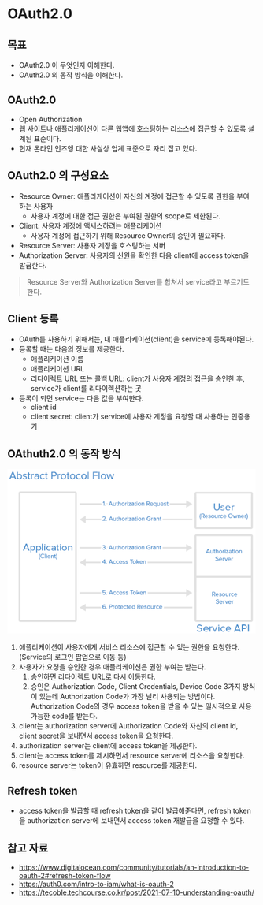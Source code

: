 # OAuth2.0

## 목표

- OAuth2.0 이 무엇인지 이해한다.
- OAuth2.0 의 동작 방식을 이해한다.

## OAuth2.0

- Open Authorization
- 웹 사이트나 애플리케이션이 다른 웹앱에 호스팅하는 리소스에 접근할 수 있도록 설계된 표준이다.
- 현재 온라인 인즈엥 대한 사실상 업계 표준으로 자리 잡고 있다.

## OAuth2.0 의 구성요소

- Resource Owner: 애플리케이션이 자신의 계정에 접근할 수 있도록 권한을 부여하는 사용자
	- 사용자 계정에 대한 접근 권한은 부여된 권한의 scope로 제한된다.
- Client: 사용자 계정에 액세스하려는 애플리케이션
	- 사용자 계정에 접근하기 위해 Resource Owner의 승인이 필요하다.
- Resource Server: 사용자 계정을 호스팅하는 서버
- Authorization Server: 사용자의 신원을 확인한 다음 client에 access token을 발급한다.

> Resource Server와 Authorization Server를 합쳐서 service라고 부르기도 한다.

## Client 등록

- OAuth를 사용하기 위해서는, 내 애플리케이션(client)을 service에 등록해야된다.
- 등록할 때는 다음의 정보를 제공한다.
	- 애플리케이션 이름
	- 애플리케이션 URL
	- 리다이렉트 URL 또는 콜백 URL: client가 사용자 계정의 접근을 승인한 후, service가 client를 리다이렉션하는 곳
- 등록이 되면 service는 다음 값을 부여한다.
	- client id
	- client secret: client가 service에 사용자 계정을 요청할 때 사용하는 인증용 키
## OAthuth2.0 의 동작 방식

![](assets/Pasted%20image%2020240320235806.png)

1. 애플리케이션이 사용자에게 서비스 리소스에 접근할 수 있는 권한을 요청한다. (Service의 로그인 팝업으로 이동 등)
2. 사용자가 요청을 승인한 경우 애플리케이션은 권한 부여는 받는다.
	1. 승인하면 리다이렉트 URL로 다시 이동한다.
	2. 승인은 Authorization Code, Client Credentials, Device Code 3가지 방식이 있는데 Authorization Code가 가장 널리 사용되는 방법이다. Authorization Code의 경우 access token을 받을 수 있는 일시적으로 사용가능한 code를 받는다.
3. client는 authorization server에 Authorization Code와 자신의 client id, client secret을 보내면서 access token을 요청한다.
4. authorization server는 client에 access token을 제공한다.
5. client는 access token를 제시하면서  resource server에 리소스을 요청한다.
6. resource server는 token이 유효하면 resource를 제공한다.

## Refresh token

- access token을 발급할 때 refresh token을 같이 발급해준다면, refresh token을 authorization server에 보내면서 access token 재발급을 요청할 수 있다.

## 참고 자료

- https://www.digitalocean.com/community/tutorials/an-introduction-to-oauth-2#refresh-token-flow
- https://auth0.com/intro-to-iam/what-is-oauth-2
- https://tecoble.techcourse.co.kr/post/2021-07-10-understanding-oauth/
